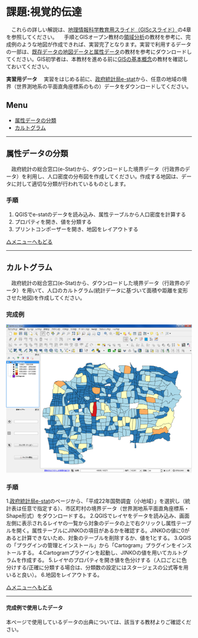 # 課題:視覚的伝達
　これらの詳しい解説は、[地理情報科学教育用スライド（GIScスライド）]の4章を参照してください。
　手順とGISオープン教材の[領域分析]の教材を参考に、完成例のような地図が作成できれば、実習完了となります。実習で利用するデータの一部は、[既存データの地図データと属性データ]の教材を参考にダウンロードしてください。GIS初学者は、本教材を進める前に[GISの基本概念]の教材を確認しておいてください。

**実習用データ**
　実習をはじめる前に、[政府統計局e-stat]から、任意の地域の境界（世界測地系の平面直角座標系のもの）データをダウンロードしてください。


**Menu**
--------
- [属性データの分類](#属性データの分類)
- [カルトグラム](#カルトグラム)

-----------------

## <a name="属性データの分類"></a>属性データの分類
　政府統計の総合窓口(e-Stat)から、ダウンロードした境界データ（行政界のデータ）を利用し、人口密度の分布図を作成してください。作成する地図は、データに対して適切な分類が行われているものとします。

### 手順
1. QGISでe-statのデータを読み込み、属性テーブルから人口密度を計算する
2. プロパティを開き、値を分類する
3. プリントコンポーザーを開き、地図をレイアウトする

[△メニューへもどる]

-----------------

## <a name="カルトグラム"></a>カルトグラム  
　政府統計の総合窓口(e-Stat)から、ダウンロードした境界データ（行政界のデータ）を用いて、人口のカルトグラム(統計データに基づいて面積や距離を変形させた地図)を作成してください。

### 完成例
![kadai](pic/21-1.png)

### 手順
1.[政府統計局e-stat]のページから、「平成22年国勢調査（小地域）」を選択し（統計表は任意で指定する）、市区町村の境界データ（世界測地系平面直角座標系・Shape形式）をダウンロードする。
2.QGISでレイヤをデータを読み込み、画面左側に表示されるレイヤの一覧から対象のデータの上で右クリックし属性テーブルを開く。属性テーブルにJINKOの項目があるかを確認する。JINKOの値に0があると計算できないため、対象のテーブルを削除するか、値を1とする。
3.QGISの「プラグインの管理とインストール」から「Cartogram」プラグインをインストールする。
4.Cartogramプラグインを起動し、JINKOの値を用いてカルトグラムを作成する。
5.レイヤのプロパティを開き値を色分けする（人口ごとに色分けする/正確に分類する場合は、分類数の設定にはスタージェスの公式等を用いると良い）。
6.地図をレイアウトする。

[△メニューへもどる]

-----------------


#### 完成例で使用したデータ
本ページで使用しているデータの出典については、該当する教材よりご確認ください。

[△メニューへもどる]:空間データ.md#menu
[作業メモ]:https://github.com/yamauchi-inochu/demo/blob/master/GISオープン教材/実習課題/作業メモ.md
[QGISビギナーズマニュアル]:../../QGISビギナーズマニュアル/QGISビギナーズマニュアル.md
[GRASSビギナーズマニュアル]:../../GRASSビギナーズマニュアル/GRASSビギナーズマニュアル.md
[GISの基本概念]:../../01_GISの基本概念/GISの基本概念.md
[既存データの地図データと属性データ]:../../07_既存データの地図データと属性データ/既存データの地図データと属性データ.md
[空間データ]:../../08_空間データ/空間データ.md
[空間データの結合・修正]:../../10_空間データの統合・修正/空間データの統合・修正.md
[視覚的伝達]:../../21_視覚的伝達/視覚的伝達.md
[政府統計局e-stat]:https://www.e-stat.go.jp/SG1/estat/eStatTopPortal.do
[国土数値情報]:http://nlftp.mlit.go.jp/ksj/
[基本的な空間解析]:../../11_基本的な空間解析/基本的な空間解析.md
[ネットワーク解析]:../../12_ネットワーク解析/ネットワーク解析.md
[領域分析]:../../13_領域解析/領域解析.md
[点データの解析]:../../14_点データの解析/点データの解析.md
[ラスタデータの解析]:../../15_ラスタデータの解析/ラスタデータの解析.md
[空間補間]:../../18_空間補間/空間補間.md
[地理情報科学教育用スライド（GIScスライド）]:http://curricula.csis.u-tokyo.ac.jp/slide/4.html
